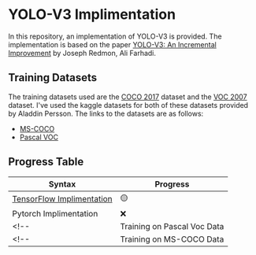 # YOLO-V3 Implimentation

In this repository, an implementation of YOLO-V3 is provided. The implementation is based on the paper [YOLO-V3: An Incremental Improvement](https://arxiv.org/abs/1804.02767) by Joseph Redmon, Ali Farhadi.
<!-- The implementation is done using both [PyTorch](https://pytorch.org/) and [TensorFlow](https://www.tensorflow.org/). -->

## Training Datasets
The training datasets used are the [COCO 2017](https://cocodataset.org/#home) dataset and the [VOC 2007](http://host.robots.ox.ac.uk/pascal/VOC/voc2007/) dataset. I've used the kaggle datasets for both of these datasets provided by Aladdin Persson. The links to the datasets are as follows:

 * [MS-COCO](https://www.kaggle.com/datasets/79abcc2659dc745fddfba1864438afb2fac3fabaa5f37daa8a51e36466db101e)
 * [Pascal VOC](https://www.kaggle.com/datasets/aladdinpersson/pascal-voc-dataset-used-in-yolov3-video)

## Progress Table
<!-- * ✅ - Completed
* 🟡 - In Progress
* ❌ - Incomplete -->

| Syntax      | Progress |
| ----------- | ----------- |
| [TensorFlow Implimentation ](yolov3_tf/Readme.md)   | 🟡 |
| Pytorch Implimentation       | ❌ |
<!-- | Training on Pascal Voc Data  | ❌ | -->
<!-- | Training on MS-COCO Data     | ❌ | -->